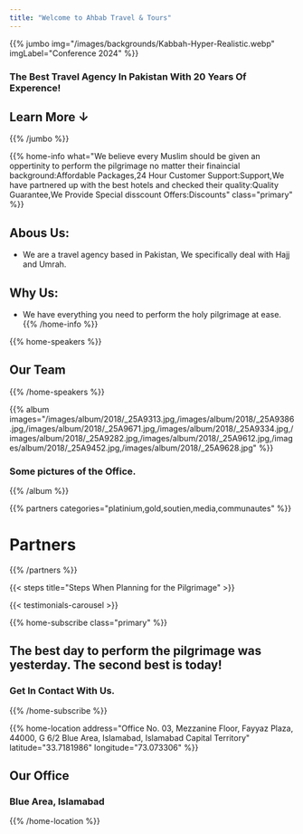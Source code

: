 ```yaml
---
title: "Welcome to Ahbab Travel & Tours"
---
```


{{% jumbo img="/images/backgrounds/Kabbah-Hyper-Realistic.webp" imgLabel="Conference 2024" %}}

### The Best Travel Agency In Pakistan With 20 Years Of Experence!
## Learn More ↓
{{% /jumbo %}}

{{% home-info what="We believe every Muslim should be given an oppertinity to perform the pilgrimage no matter their finaincial background:Affordable Packages,24 Hour Customer Support:Support,We have partnered up with the best hotels and checked their quality:Quality Guarantee,We Provide Special disscount Offers:Discounts" class="primary" %}}
## Abous Us: 
+ We are a travel agency based in Pakistan, We specifically deal with Hajj and Umrah.
## Why Us:
+ We have everything you need to perform the holy pilgrimage at ease.
{{% /home-info %}}

{{% home-speakers %}}
## Our Team
{{% /home-speakers %}}


{{% album images="/images/album/2018/_25A9313.jpg,/images/album/2018/_25A9386.jpg,/images/album/2018/_25A9671.jpg,/images/album/2018/_25A9334.jpg,/images/album/2018/_25A9282.jpg,/images/album/2018/_25A9612.jpg,/images/album/2018/_25A9452.jpg,/images/album/2018/_25A9628.jpg" %}}

### Some pictures of the **Office**.

{{% /album  %}}


{{% partners categories="platinium,gold,soutien,media,communautes" %}}
# Partners


{{% /partners %}}


{{< steps title="Steps When Planning for the Pilgrimage" >}}


{{< testimonials-carousel >}}



{{% home-subscribe  class="primary" %}}

## The best day to perform the pilgrimage was yesterday. The second best is today!  

### Get In Contact With Us.
{{% /home-subscribe %}}



{{% home-location
    address="Office No. 03, Mezzanine Floor, Fayyaz Plaza, 44000, G 6/2 Blue Area, Islamabad, Islamabad Capital Territory"
    latitude="33.7181986"
    longitude="73.073306" %}} 

## Our Office

### Blue Area, Islamabad



{{% /home-location %}}